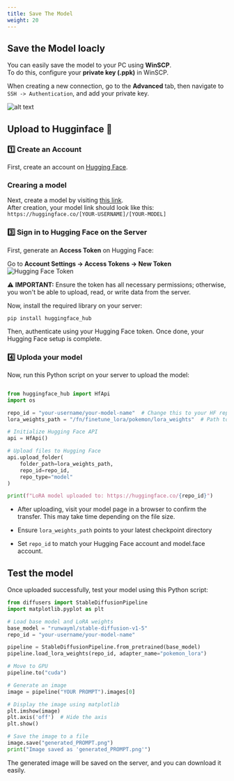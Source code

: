 ```yaml
---
title: Save The Model 
weight: 20
---
```


## Save the Model loacly
You can easily save the model to your PC using **WinSCP**.  
To do this, configure your **private key (.ppk)** in WinSCP.  

When creating a new connection, go to the **Advanced** tab, then navigate to `SSH -> Authentication`, and add your private key.  


![alt text](winscp.png)


## Upload to Hugginface 🤗

### 1️⃣ Create an Account  

First, create an account on [Hugging Face](https://huggingface.co/). 


### Crearing a model
Next, create a model by visiting [this link](https://huggingface.co/new).  
After creation, your model link should look like this: 
 `https://huggingface.co/[YOUR-USERNAME]/[YOUR-MODEL]`

### 3️⃣ Sign in to Hugging Face on the Server  

First, generate an **Access Token** on Hugging Face:  

Go to **Account Settings -> Access Tokens -> New Token**  
![Hugging Face Token](token.png) 

⚠️ **IMPORTANT:** Ensure the token has all necessary permissions; otherwise, you won't be able to upload, read, or write data from the server.  


Now, install the required library on your server:  

    pip install huggingface_hub

Then, authenticate using your Hugging Face token. Once done, your Hugging Face setup is complete.



### 4️⃣ Uploda your model
Now, run this Python script on your server to upload the model:

```python

from huggingface_hub import HfApi
import os

repo_id = "your-username/your-model-name"  # Change this to your HF repo
lora_weights_path = "/fn/finetune_lora/pokemon/lora_weights"  # Path to saved LoRA weights

# Initialize Hugging Face API
api = HfApi()

# Upload files to Hugging Face
api.upload_folder(
    folder_path=lora_weights_path,
    repo_id=repo_id,
    repo_type="model"
)

print(f"LoRA model uploaded to: https://huggingface.co/{repo_id}")

```
- After uploading, visit your model page in a browser to confirm the transfer. This may take time depending on the file size.
 
- Ensure `lora_weights_path` points to your latest checkpoint directory

- Set `repo_id` to match your Hugging Face account and model.face account.

## Test the model

Once uploaded successfully, test your model using this Python script:

```python
from diffusers import StableDiffusionPipeline
import matplotlib.pyplot as plt

# Load base model and LoRA weights
base_model = "runwayml/stable-diffusion-v1-5"
repo_id = "your-username/your-model-name"

pipeline = StableDiffusionPipeline.from_pretrained(base_model)
pipeline.load_lora_weights(repo_id, adapter_name="pokemon_lora")

# Move to GPU
pipeline.to("cuda")

# Generate an image
image = pipeline("YOUR PROMPT").images[0]

# Display the image using matplotlib
plt.imshow(image)
plt.axis('off')  # Hide the axis
plt.show()

# Save the image to a file
image.save("generated_PROMPT.png")
print("Image saved as 'generated_PROMPT.png'")

```

The generated image will be saved on the server, and you can download it easily.